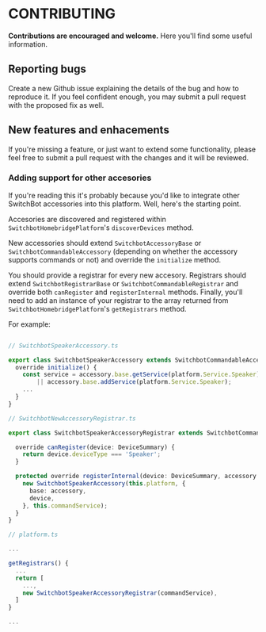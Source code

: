 # CONTRIBUTING

**Contributions are encouraged and welcome.** Here you'll find some useful information.

## Reporting bugs

Create a new Github issue explaining the details of the bug and how to reproduce it. If you feel confident enough, you may submit a pull request with the proposed fix as well.

## New features and enhacements

If you're missing a feature, or just want to extend some functionality, please feel free to submit a pull request with the changes and it will be reviewed.

### Adding support for other accesories

If you're reading this it's probably because you'd like to integrate other SwitchBot accessories into this platform. Well, here's the starting point.

Accesories are discovered and registered within `SwitchbotHomebridgePlatform`'s `discoverDevices` method.

New accessories should extend `SwitchbotAccessoryBase` or `SwitchbotCommandableAccessory` (depending on whether the accessory supports commands or not) and override the `initialize` method. 

You should provide a registrar for every new accesory. Registrars should extend `SwitchbotRegistrarBase` or `SwitchbotCommandableRegistrar` and override both `canRegister` and `registerInternal` methods. Finally, you'll need to add an instance of your registrar to the array returned from `SwitchbotHomebridgePlatform`'s `getRegistrars` method.

For example:

```typescript

// SwitchbotSpeakerAccessory.ts

export class SwitchbotSpeakerAccessory extends SwitchbotCommandableAccessory {
  override initialize() {
    const service = accessory.base.getService(platform.Service.Speaker)
        || accessory.base.addService(platform.Service.Speaker);
    ...
  }
}

// SwitchbotNewAccessoryRegistrar.ts

export class SwitchbotSpeakerAccessoryRegistrar extends SwitchbotCommandableRegistrar {

  override canRegister(device: DeviceSummary) {
    return device.deviceType === 'Speaker';
  }

  protected override registerInternal(device: DeviceSummary, accessory: PlatformAccessory<UnknownContext>) {
    new SwitchbotSpeakerAccessory(this.platform, {
      base: accessory,
      device,
    }, this.commandService);
  }
}

// platform.ts

...

getRegistrars() {
  ...
  return [
    ...,
    new SwitchbotSpeakerAccessoryRegistrar(commandService),
  ]
}

...
```
